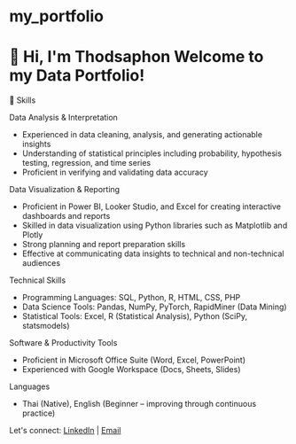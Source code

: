 # my_portfolio
# 👋 Hi, I'm Thodsaphon  Welcome to my Data Portfolio!


🎯 Skills

Data Analysis & Interpretation
  - Experienced in data cleaning, analysis, and generating actionable insights
  - Understanding of statistical principles including probability, hypothesis testing, regression, and time series
  - Proficient in verifying and validating data accuracy
    
Data Visualization & Reporting
  - Proficient in Power BI, Looker Studio, and Excel for creating interactive dashboards and reports
  - Skilled in data visualization using Python libraries such as Matplotlib and Plotly
  - Strong planning and report preparation skills
  - Effective at communicating data insights to technical and non-technical audiences
    
Technical Skills
  - Programming Languages: SQL, Python, R, HTML, CSS, PHP
  - Data Science Tools: Pandas, NumPy, PyTorch, RapidMiner (Data Mining)
  - Statistical Tools: Excel, R (Statistical Analysis), Python (SciPy, statsmodels)
    
Software & Productivity Tools
  - Proficient in Microsoft Office Suite (Word, Excel, PowerPoint)
  - Experienced with Google Workspace (Docs, Sheets, Slides)
    
Languages
  - Thai (Native), English (Beginner – improving through continuous practice)




Let's connect: [LinkedIn](https://www.linkedin.com/in/thodsaphon-chamnansuek-318642355) | [Email](mailto:thodsaphol.cha@gmail.com)

